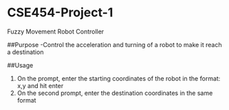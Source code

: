 # CSE454-Project-1
Fuzzy Movement Robot Controller

##Purpose
-Control the acceleration and turning of a robot to make it reach a destination

##Usage
1. On the prompt, enter the starting coordinates of the robot in the format: x,y and hit enter
2. On the second prompt, enter the destination coordinates in the same format

